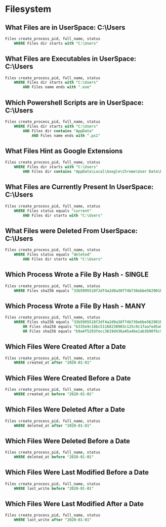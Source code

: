 # Filesystem

## **What Files are in UserSpace: C:\Users**

```sql
Files create_process_pid, full_name, status
    WHERE Files dir starts with "C:\Users"
```


## **What Files are Executables in UserSpace: C:\Users**

```sql
Files create_process_pid, full_name, status
    WHERE Files dir starts with "C:\Users" 
        AND Files name ends with ".exe"
```

## **Which Powershell Scripts are in UserSpace: C:\Users**

```sql
Files create_process_pid, full_name, status
    WHERE Files dir starts with "C:\Users"
        AND Files dir contains "AppData"
            AND Files name ends with ".ps1"
```

## **What Files Hint as Google Extensions**

```sql
Files create_process_pid, full_name, status
    WHERE Files dir starts with "C:\Users"
        AND Files dir contains "AppData\Local\Google\Chrome\User Data\Default\Extensions" 
```

## **What Files are Currently Present In UserSpace: C:\Users**

```sql
Files create_process_pid, full_name, status
    WHERE Files status equals "current"
        AND Files dir starts with "C:\Users"
```

## **What Files were Deleted From UserSpace: C:\Users**

```sql
Files create_process_pid, full_name, status
    WHERE Files status equals "deleted"
        AND Files dir starts with "C:\Users"
```

## **Which Process Wrote a File By Hash - SINGLE**

```sql
Files create_process_pid, full_name, status
    WHERE Files sha256 equals "33b5995518f2df4a2d9a38f74b736ebbe562901b68f8f7b68d875b8f1d71b8b9"
```

## **Which Process Wrote a File By Hash - MANY**

```sql
Files create_process_pid, full_name, status
    WHERE Files sha256 equals "33b5995518f2df4a2d9a38f74b736ebbe562901b68f8f7b68d875b8f1d71b8b9"
        OR Files sha256 equals "b335e9c16bc51168230903c125c9c1faafed5a05a4c738c113a87502340c25dc"
        OR Files sha256 equals "b9a4f5293fecc3619d436a45a4be1ab3b90f6c9b6aef2ca13e21b5dc5b0e3da9"
```

## **Which Files Were Created After a Date**

```sql
Files create_process_pid, full_name, status
    WHERE created_at after "2020-01-01"
```

## **Which Files Were Created Before a Date**

```sql
Files create_process_pid, full_name, status
    WHERE created_at before "2020-01-01"
```

## **Which Files Were Deleted After a Date**

```sql
Files create_process_pid, full_name, status
    WHERE deleted_at after "2020-01-01"
```

## **Which Files Were Deleted Before a Date**

```sql
Files create_process_pid, full_name, status
    WHERE deleted_at before "2020-01-01"
```

## **Which Files Were Last Modified Before a Date**

```sql
Files create_process_pid, full_name, status
    WHERE last_write before "2020-01-01"
```

## **Which Files Were Last Modified After a Date**

```sql
Files create_process_pid, full_name, status
    WHERE last_write after "2020-01-01"
```
